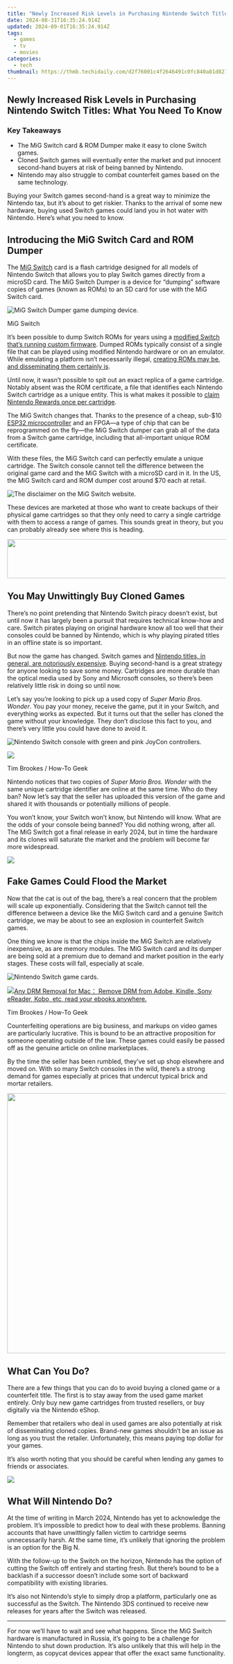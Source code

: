 ```yaml
---
title: "Newly Increased Risk Levels in Purchasing Nintendo Switch Titles: What You Need To Know"
date: 2024-08-31T16:35:24.914Z
updated: 2024-09-01T16:35:24.914Z
tags:
  - games
  - tv
  - movies
categories:
  - tech
thumbnail: https://thmb.techidaily.com/d2f76001c4f2646491c0fc840a81d8218602e492050e0d16896d960da5c49a16.png
---
```


## Newly Increased Risk Levels in Purchasing Nintendo Switch Titles: What You Need To Know

### Key Takeaways

* The MiG Switch card & ROM Dumper make it easy to clone Switch games.
* Cloned Switch games will eventually enter the market and put innocent second-hand buyers at risk of being banned by Nintendo.
* Nintendo may also struggle to combat counterfeit games based on the same technology.

 Buying your Switch games second-hand is a great way to minimize the Nintendo tax, but it’s about to get riskier. Thanks to the arrival of some new hardware, buying used Switch games could land you in hot water with Nintendo. Here’s what you need to know.

##  Introducing the MiG Switch Card and ROM Dumper

 The [MiG Switch](https://migswitch.com/#/) card is a flash cartridge designed for all models of Nintendo Switch that allows you to play Switch games directly from a microSD card. The MiG Switch Dumper is a device for “dumping” software copies of games (known as ROMs) to an SD card for use with the MiG Switch card.

![MiG Switch Dumper game dumping device.](https://static1.howtogeekimages.com/wordpress/wp-content/uploads/2024/03/mig_switch_dumper.jpg) 

MiG Switch

 It’s been possible to dump Switch ROMs for years using a [modified Switch that’s running custom firmware](https://article-files.techidaily.com/above-and-beyond-uavs-for-gopro-recording-excellence-for-2024/). Dumped ROMs typically consist of a single file that can be played using modified Nintendo hardware or on an emulator. While emulating a platform isn’t necessarily illegal, [creating ROMs may be, and disseminating them certainly is](https://facebook-videos.techidaily.com/updated-video-revenue-generation-on-facebook-tactics-for-financial-growth-for-2024/).

 Until now, it wasn’t possible to spit out an exact replica of a game cartridge. Notably absent was the ROM certificate, a file that identifies each Nintendo Switch cartridge as a unique entity. This is what makes it possible to [claim Nintendo Rewards once per cartridge](https://article-files.techidaily.com/new-visionboost-converter-windows-mac-online-version/).

 The MiG Switch changes that. Thanks to the presence of a cheap, sub-$10 [ESP32 microcontroller](https://en.wikipedia.org/wiki/ESP32) and an FPGA—a type of chip that can be reprogrammed on the fly—the MiG Switch dumper can grab all of the data from a Switch game cartridge, including that all-important unique ROM certificate.

 With these files, the MiG Switch card can perfectly emulate a unique cartridge. The Switch console cannot tell the difference between the original game card and the MiG Switch with a microSD card in it. In the US, the MiG Switch card and ROM dumper cost around $70 each at retail.

![The disclaimer on the MiG Switch website.](https://static1.howtogeekimages.com/wordpress/wp-content/uploads/2024/03/mig_switch_disclaimer.png) 

 These devices are marketed at those who want to create backups of their physical game cartridges so that they only need to carry a single cartridge with them to access a range of games. This sounds great in theory, but you can probably already see where this is heading.

<!-- affiliate ads begin -->
<a href="https://arkmc.pxf.io/c/5597632/427477/5172" target="_top" id="427477"><img src="//a.impactradius-go.com/display-ad/5172-427477" border="0" alt="" width="728" height="90"/></a><img height="0" width="0" src="https://arkmc.pxf.io/i/5597632/427477/5172" style="position:absolute;visibility:hidden;" border="0" />
<!-- affiliate ads end -->
##  You May Unwittingly Buy Cloned Games

 There’s no point pretending that Nintendo Switch piracy doesn’t exist, but until now it has largely been a pursuit that requires technical know-how and care. Switch pirates playing on original hardware know all too well that their consoles could be banned by Nintendo, which is why playing pirated titles in an offline state is so important.

 But now the game has changed. Switch games and [Nintendo titles, in general, are notoriously expensive](https://screen-mirroring-recording.techidaily.com/updated-reducing-excessive-encoding-obs-for-2024/). Buying second-hand is a great strategy for anyone looking to save some money. Cartridges are more durable than the optical media used by Sony and Microsoft consoles, so there’s been relatively little risk in doing so until now.

 Let’s say you’re looking to pick up a used copy of _Super Mario Bros. Wonder_. You pay your money, receive the game, put it in your Switch, and everything works as expected. But it turns out that the seller has cloned the game without your knowledge. They don’t disclose this fact to you, and there’s very little you could have done to avoid it.

![Nintendo Switch console with green and pink JoyCon controllers.](https://static1.howtogeekimages.com/wordpress/wp-content/uploads/2023/11/nintendo_switch_green_pink.jpg) 

<!-- affiliate ads begin -->
<a href="https://shop.copernic.com/order/checkout.php?PRODS=41033095&QTY=1&AFFILIATE=108875&CART=1"><img src="https://secure.2checkout.com/images/merchant/8d30aa96e72440759f74bd2306c1fa3d/Copernic-2023-Affiliate-728x90-Advanced-3YR.png" border="0"></a>
<!-- affiliate ads end -->
Tim Brookes / How-To Geek

 Nintendo notices that two copies of _Super Mario Bros. Wonder_ with the same unique cartridge identifier are online at the same time. Who do they ban? Now let’s say that the seller has uploaded this version of the game and shared it with thousands or potentially millions of people.

 You won’t know, your Switch won’t know, but Nintendo will know. What are the odds of your console being banned? You did nothing wrong, after all. The MiG Switch got a final release in early 2024, but in time the hardware and its clones will saturate the market and the problem will become far more widespread.

<!-- affiliate ads begin -->
<a href="https://store.nero.com/order/checkout.php?PRODS=22889392&QTY=1&AFFILIATE=108875&CART=1"><img src="http://webstatic.nero.com/nero2015-com-wAssets/img/affiliate/media/banner728-90eng.jpg" border="0"></a>
<!-- affiliate ads end -->
##  Fake Games Could Flood the Market

 Now that the cat is out of the bag, there’s a real concern that the problem will scale up exponentially. Considering that the Switch cannot tell the difference between a device like the MiG Switch card and a genuine Switch cartridge, we may be about to see an explosion in counterfeit Switch games.

 One thing we know is that the chips inside the MiG Switch are relatively inexpensive, as are memory modules. The MiG Switch card and its dumper are being sold at a premium due to demand and market position in the early stages. These costs will fall, especially at scale.

![Nintendo Switch game cards.](https://static1.howtogeekimages.com/wordpress/wp-content/uploads/2024/03/game_carts.jpg) 

<!-- affiliate ads begin -->
<a href="https://secure.2checkout.com/order/checkout.php?PRODS=4600114&QTY=1&AFFILIATE=108875&CART=1"><img src="https://www.epubor.com/images/drm-removal-feature2.png" border="0">Any DRM Removal for Mac： Remove DRM from Adobe, Kindle, Sony eReader, Kobo, etc, read your ebooks anywhere.</a>
<!-- affiliate ads end -->
Tim Brookes / How-To Geek

 Counterfeiting operations are big business, and markups on video games are particularly lucrative. This is bound to be an attractive proposition for someone operating outside of the law. These games could easily be passed off as the genuine article on online marketplaces.

 By the time the seller has been rumbled, they’ve set up shop elsewhere and moved on. With so many Switch consoles in the wild, there’s a strong demand for games especially at prices that undercut typical brick and mortar retailers.

<!-- affiliate ads begin -->
<a href="https://appsumo.8odi.net/c/5597632/2087484/7443" target="_top" id="2087484"><img src="//a.impactradius-go.com/display-ad/7443-2087484" border="0" alt="" width="1200" height="600"/></a><img height="0" width="0" src="https://appsumo.8odi.net/i/5597632/2087484/7443" style="position:absolute;visibility:hidden;" border="0" />
<!-- affiliate ads end -->
##  What Can You Do?

 There are a few things that you can do to avoid buying a cloned game or a counterfeit title. The first is to stay away from the used game market entirely. Only buy new game cartridges from trusted resellers, or buy digitally via the Nintendo eShop.

 Remember that retailers who deal in used games are also potentially at risk of disseminating cloned copies. Brand-new games shouldn’t be an issue as long as you trust the retailer. Unfortunately, this means paying top dollar for your games.

 It’s also worth noting that you should be careful when lending any games to friends or associates.

<!-- affiliate ads begin -->
<a href="https://secure.2checkout.com/order/checkout.php?PRODS=37100474&QTY=1&AFFILIATE=108875&CART=1"><img src="https://awario.com/images/pages/index/img-leads-1280@1x.avif" border="0"></a>
<!-- affiliate ads end -->
##  What Will Nintendo Do?

 At the time of writing in March 2024, Nintendo has yet to acknowledge the problem. It’s impossible to predict how to deal with these problems. Banning accounts that have unwittingly fallen victim to cartridge seems unnecessarily harsh. At the same time, it’s unlikely that ignoring the problem is an option for the Big N.

 With the follow-up to the Switch on the horizon, Nintendo has the option of cutting the Switch off entirely and starting fresh. But there’s bound to be a backlash if a successor doesn’t include some sort of backward compatibility with existing libraries.

 It’s also not Nintendo’s style to simply drop a platform, particularly one as successful as the Switch. The Nintendo 3DS continued to receive new releases for years after the Switch was released.

---

 For now we’ll have to wait and see what happens. Since the MiG Switch hardware is manufactured in Russia, it’s going to be a challenge for Nintendo to shut down production. It’s also unlikely that this will help in the longterm, as copycat devices appear that offer the exact same functionality.

<ins class="adsbygoogle"
     style="display:block"
     data-ad-format="autorelaxed"
     data-ad-client="ca-pub-7571918770474297"
     data-ad-slot="1223367746"></ins>



<ins class="adsbygoogle"
     style="display:block"
     data-ad-client="ca-pub-7571918770474297"
     data-ad-slot="8358498916"
     data-ad-format="auto"
     data-full-width-responsive="true"></ins>


